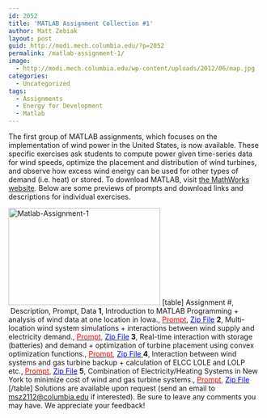 ```yaml
---
id: 2052
title: 'MATLAB Assignment Collection #1'
author: Matt Zebiak
layout: post
guid: http://modi.mech.columbia.edu/?p=2052
permalink: /matlab-assignment-1/
image:
  - http://modi.mech.columbia.edu/wp-content/uploads/2012/06/map.jpg
categories:
  - Uncategorized
tags:
  - Assignments
  - Energy for Development
  - Matlab
---
```

The first group of MATLAB assignments, which focuses on the implementation of wind power in the United States, is now available. These specific exercises ask students to compute power given time-series data for wind speeds, optimize the placement and distribution of wind turbines, and observe how excess wind energy can be used for other types of demand (i.e. heat) or stored. To download MATLAB, visit [the MathWorks website][1]. Below are some previews of prompts and download links and descriptions for individual exercises.

[<img src="http://modi.mech.columbia.edu/wp-content/uploads/2013/06/Matlab-Assignment-1-300x192.png" alt="Matlab-Assignment-1" width="300" height="192" class="alignnone size-medium wp-image-2271" />][2] [table] Assignment #,  Description, Prompt, Data **1**, Introduction to MATLAB Programming + analysis of wind data at one location in Iowa., <span style="color: #ff0000"><a href="http://modi.mech.columbia.edu/wp-content/uploads/2012/06/Assignment-1-Prompt.pdf"><span style="color: #ff0000">Prompt</span></a></span>, <span style="color: #0000ff"><a href="http://modi.mech.columbia.edu/wp-content/uploads/2012/06/a1fw.zip"><span style="color: #0000ff">Zip File</span></a></span> **2**, Multi-location wind system simulations + interactions between wind supply and electricity demand., <span style="color: #ff0000"><a href="http://modi.mech.columbia.edu/wp-content/uploads/2012/06/Assignment-2-Prompt.pdf"><span style="color: #ff0000">Prompt</span></a>, <span style="color: #0000ff"><a href="http://modi.mech.columbia.edu/wp-content/uploads/2012/06/a2fw.zip"><span style="color: #0000ff">Zip File</span></a></span></span> **3**, Real-time interaction with storage (batteries) and demand + optimization of turbine placement using convex optimization functions., <span style="color: #ff0000"><a href="http://modi.mech.columbia.edu/wp-content/uploads/2012/06/Assignment-3-Prompt.pdf"><span style="color: #ff0000">Prompt</span></a>, <span style="color: #0000ff"><a href="http://modi.mech.columbia.edu/wp-content/uploads/2012/06/a3fw.zip"><span style="color: #0000ff">Zip File</span></a></span><span style="color: #0000ff"><a href="http://modi.mech.columbia.edu/wp-content/uploads/2012/06/a3fw.zip"><span style="color: #0000ff"> </span></a></span></span> **4**, Interaction between wind systems and gas turbine backup + calculation of ELCC LOLE and LOLP etc., <span style="color: #ff0000"><a href="http://modi.mech.columbia.edu/wp-content/uploads/2012/06/Assignment-4-Prompt.pdf"><span style="color: #ff0000">Prompt</span></a>, <span style="color: #0000ff"><a href="http://modi.mech.columbia.edu/wp-content/uploads/2012/06/a4fw.zip"><span style="color: #0000ff">Zip File</span></a></span></span> **5**, Combination of Electricity/Heating Systems in New York to minimize cost of wind and gas turbine systems., <span style="color: #ff0000"><a href="http://modi.mech.columbia.edu/wp-content/uploads/2012/06/Assignment-5-Prompt.pdf"><span style="color: #ff0000">Prompt</span></a>, <span style="color: #0000ff"><a href="http://modi.mech.columbia.edu/wp-content/uploads/2012/06/a5fw.zip"><span style="color: #0000ff">Zip File</span></a></span></span> [/table] Solutions are available upon request (send an email to msz2112@columbia.edu if interested). Be sure to leave any comments you may have. We appreciate your feedback!

 [1]: http://www.mathworks.com/products/matlab/
 [2]: http://modi.mech.columbia.edu/wp-content/uploads/2013/06/Matlab-Assignment-1.png